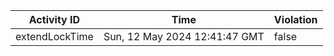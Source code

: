 | Activity ID | Time | Violation |
| --- | --- | --- |
| extendLockTime | Sun, 12 May 2024 12:41:47 GMT | false |